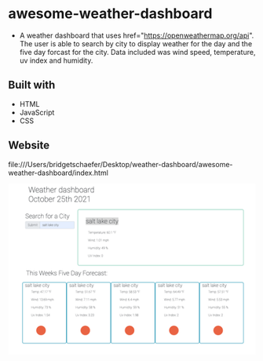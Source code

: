# awesome-weather-dashboard
* A weather dashboard that uses href="https://openweathermap.org/api". The user is able to search by city to display weather for the day and the five day forcast for the city. Data included was wind speed, temperature, uv index and humidity. 

## Built with 
* HTML 
* JavaScript 
* CSS 

## Website 
file:///Users/bridgetschaefer/Desktop/weather-dashboard/awesome-weather-dashboard/index.html

<img src="./image/weather-dash.png">
